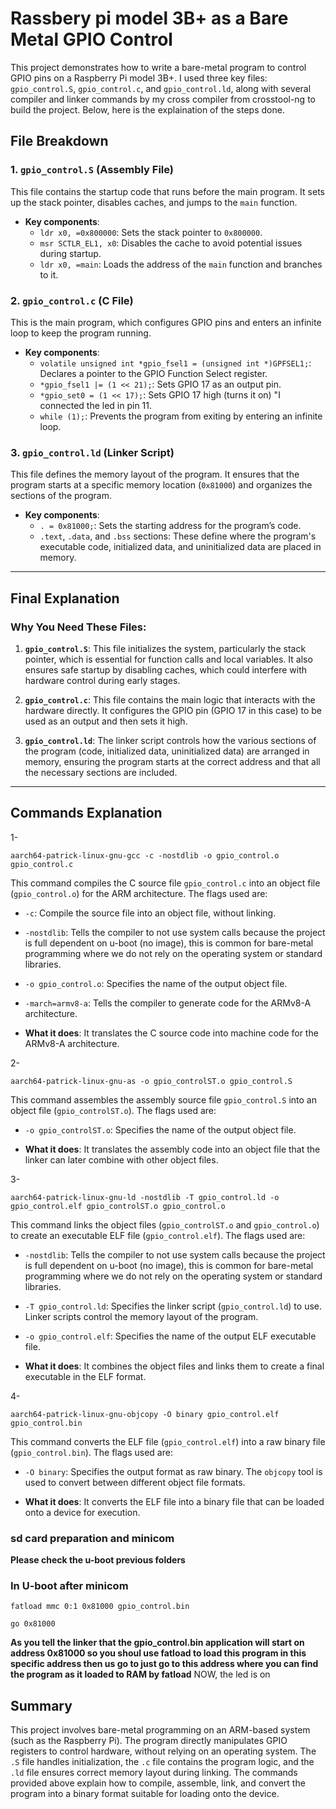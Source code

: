 # Rassbery pi model 3B+ as a Bare Metal GPIO Control

This project demonstrates how to write a bare-metal program to control GPIO pins on a Raspberry Pi model 3B+. I used three key files: `gpio_control.S`, `gpio_control.c`, and `gpio_control.ld`, along with several compiler and linker commands by my cross compiler from crosstool-ng to build the project. Below, here is the explaination of the steps done.

## File Breakdown

### 1. `gpio_control.S` (Assembly File)

This file contains the startup code that runs before the main program. It sets up the stack pointer, disables caches, and jumps to the `main` function.

- **Key components**:
  - `ldr x0, =0x800000`: Sets the stack pointer to `0x800000`.
  - `msr SCTLR_EL1, x0`: Disables the cache to avoid potential issues during startup.
  - `ldr x0, =main`: Loads the address of the `main` function and branches to it.

### 2. `gpio_control.c` (C File)

This is the main program, which configures GPIO pins and enters an infinite loop to keep the program running.

- **Key components**:
  - `volatile unsigned int *gpio_fsel1 = (unsigned int *)GPFSEL1;`: Declares a pointer to the GPIO Function Select register.
  - `*gpio_fsel1 |= (1 << 21);`: Sets GPIO 17 as an output pin.
  - `*gpio_set0 = (1 << 17);`: Sets GPIO 17 high (turns it on) "I connected the led in pin 11.
  - `while (1);`: Prevents the program from exiting by entering an infinite loop.

### 3. `gpio_control.ld` (Linker Script)

This file defines the memory layout of the program. It ensures that the program starts at a specific memory location (`0x81000`) and organizes the sections of the program.

- **Key components**:
  - `. = 0x81000;`: Sets the starting address for the program’s code.
  - `.text`, `.data`, and `.bss` sections: These define where the program's executable code, initialized data, and uninitialized data are placed in memory.
---

## Final Explanation

### Why You Need These Files:

1. **`gpio_control.S`**: This file initializes the system, particularly the stack pointer, which is essential for function calls and local variables. It also ensures safe startup by disabling caches, which could interfere with hardware control during early stages.

2. **`gpio_control.c`**: This file contains the main logic that interacts with the hardware directly. It configures the GPIO pin (GPIO 17 in this case) to be used as an output and then sets it high.

3. **`gpio_control.ld`**: The linker script controls how the various sections of the program (code, initialized data, uninitialized data) are arranged in memory, ensuring the program starts at the correct address and that all the necessary sections are included.

---

## Commands Explanation
1- 
 ```
 aarch64-patrick-linux-gnu-gcc -c -nostdlib -o gpio_control.o gpio_control.c
```
This command compiles the C source file `gpio_control.c` into an object file (`gpio_control.o`) for the ARM architecture. The flags used are:

- `-c`: Compile the source file into an object file, without linking.
- `-nostdlib`: Tells the compiler to not use system calls because the project is full dependent on u-boot (no image), this is common for bare-metal programming where we do not rely on the operating system or standard libraries.
- `-o gpio_control.o`: Specifies the name of the output object file.
- `-march=armv8-a`: Tells the compiler to generate code for the ARMv8-A architecture.

- **What it does**: It translates the C source code into machine code for the ARMv8-A architecture.

2-
 ```
aarch64-patrick-linux-gnu-as -o gpio_controlST.o gpio_control.S
```
This command assembles the assembly source file `gpio_control.S` into an object file (`gpio_controlST.o`). The flags used are:

- `-o gpio_controlST.o`: Specifies the name of the output object file.

- **What it does**: It translates the assembly code into an object file that the linker can later combine with other object files.

3- 
  ```
  aarch64-patrick-linux-gnu-ld -nostdlib -T gpio_control.ld -o gpio_control.elf gpio_controlST.o gpio_control.o
  ```
This command links the object files (`gpio_controlST.o` and `gpio_control.o`) to create an executable ELF file (`gpio_control.elf`). The flags used are:

- `-nostdlib`:  Tells the compiler to not use system calls because the project is full dependent on u-boot (no image), this is common for bare-metal programming where we do not rely on the operating system or standard libraries.
- `-T gpio_control.ld`: Specifies the linker script (`gpio_control.ld`) to use. Linker scripts control the memory layout of the program.
- `-o gpio_control.elf`: Specifies the name of the output ELF executable file.

- **What it does**: It combines the object files and links them to create a final executable in the ELF format.

4-
 ```
 aarch64-patrick-linux-gnu-objcopy -O binary gpio_control.elf gpio_control.bin
```
This command converts the ELF file (`gpio_control.elf`) into a raw binary file (`gpio_control.bin`). The flags used are:

- `-O binary`: Specifies the output format as raw binary. The `objcopy` tool is used to convert between different object file formats.

- **What it does**: It converts the ELF file into a binary file that can be loaded onto a device for execution.


### sd card preparation and minicom 
**Please check the u-boot previous folders**

### In U-boot after minicom 
```
fatload mmc 0:1 0x81000 gpio_control.bin 
``` 
```
go 0x81000
```
**As you tell the linker that the gpio_control.bin application will start on address 0x81000 so you shoul use fatload to load this program in this specific address then us go to just go to this address where you can find the program as it loaded to RAM by fatload**
NOW, the led is on 


## Summary

This project involves bare-metal programming on an ARM-based system (such as the Raspberry Pi). The program directly manipulates GPIO registers to control hardware, without relying on an operating system. The `.S` file handles initialization, the `.c` file contains the program logic, and the `.ld` file ensures correct memory layout during linking. The commands provided above explain how to compile, assemble, link, and convert the program into a binary format suitable for loading onto the device.
